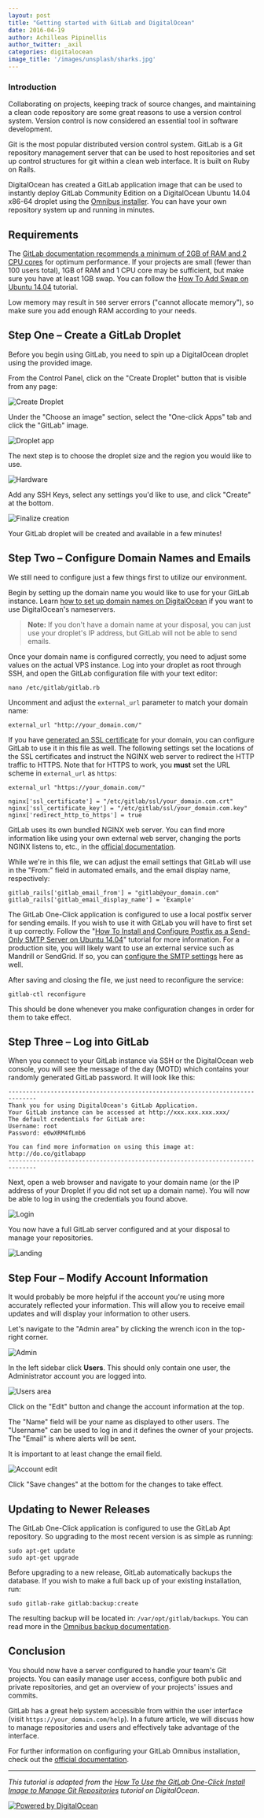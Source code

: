 ```yaml
---
layout: post
title: "Getting started with GitLab and DigitalOcean"
date: 2016-04-19
author: Achilleas Pipinellis
author_twitter: _axil
categories: digitalocean
image_title: '/images/unsplash/sharks.jpg'
---
```


### Introduction

Collaborating on projects, keeping track of source changes, and maintaining a clean code repository are some great reasons to use a version control system. Version control is now considered an essential tool in software development.

Git is the most popular distributed version control system. GitLab is a Git repository management server that can be used to host repositories and set up control structures for git within a clean web interface. It is built on Ruby on Rails.

DigitalOcean has created a GitLab application image that can be used to instantly deploy GitLab Community Edition on a DigitalOcean Ubuntu 14.04 x86-64 droplet using the [Omnibus installer](/2016/03/21/using-omnibus-gitlab-to-ship-gitlab/). You can have your own repository system up and running in minutes.

<!-- more -->

## Requirements

The [GitLab documentation recommends a minimum of 2GB of RAM and 2 CPU cores](http://doc.gitlab.com/ce/install/requirements.html#hardware-requirements) for optimum performance. If your projects are small (fewer than 100 users total), 1GB of RAM and 1 CPU core may be sufficient, but make sure you have at least 1GB swap. You can follow the [How To Add Swap on Ubuntu 14.04](https://www.digitalocean.com/community/tutorials/how-to-add-swap-on-ubuntu-14-04) tutorial.

Low memory may result in `500` server errors ("cannot allocate memory"), so make sure you add enough RAM according to your needs.

## Step One – Create a GitLab Droplet

Before you begin using GitLab, you need to spin up a DigitalOcean droplet using the provided image.

From the Control Panel, click on the "Create Droplet" button that is visible from any page:

![Create Droplet](/images/blogimages/getting-started-with-gitlab-and-digitalocean/create-droplet.png)

Under the "Choose an image" section, select the "One-click Apps" tab and click the "GitLab" image.

![Droplet app](/images/blogimages/getting-started-with-gitlab-and-digitalocean/select_gitlab_app.png)

The next step is to choose the droplet size and the region you would like to use.

![Hardware](/images/blogimages/getting-started-with-gitlab-and-digitalocean/hardware.png)

Add any SSH Keys, select any settings you'd like to use, and click "Create" at the bottom.

![Finalize creation](/images/blogimages/getting-started-with-gitlab-and-digitalocean/finalize.png)

Your GitLab droplet will be created and available in a few minutes!

## Step Two – Configure Domain Names and Emails

We still need to configure just a few things first to utilize our environment.

Begin by setting up the domain name you would like to use for your GitLab instance. Learn [how to set up domain names on DigitalOcean](https://www.digitalocean.com/community/articles/how-to-set-up-a-host-name-with-digitalocean) if you want to use DigitalOcean's nameservers.

>**Note:**
If you don't have a domain name at your disposal, you can just use your droplet's IP address, but GitLab will not be able to send emails.

Once your domain name is configured correctly, you need to adjust some values on the actual VPS instance. Log into your droplet as root through SSH, and open the GitLab configuration file with your text editor:

```
nano /etc/gitlab/gitlab.rb
```

Uncomment and adjust the `external_url` parameter to match your domain name:

```
external_url "http://your_domain.com/"
```

If you have [generated an SSL certificate](https://www.digitalocean.com/community/tutorials/how-to-install-an-ssl-certificate-from-a-commercial-certificate-authority) for your domain, you can configure GitLab to use it in this file as well. The following settings set the locations of the SSL certificates and instruct the NGINX web server to redirect the HTTP traffic to HTTPS. Note that for HTTPS to work, you **must** set the URL scheme in `external_url` as `https`:

```
external_url "https://your_domain.com/"

nginx['ssl_certificate'] = "/etc/gitlab/ssl/your_domain.com.crt"
nginx['ssl_certificate_key'] = "/etc/gitlab/ssl/your_domain.com.key"
nginx['redirect_http_to_https'] = true
```

GitLab uses its own bundled NGINX web server. You can find more information like using your own external web server, changing the ports NGINX listens to, etc., in the [official documentation](http://doc.gitlab.com/omnibus/settings/nginx.html).

While we're in this file, we can adjust the email settings that GitLab will use in the "From:" field in automated emails, and the email display name, respectively:

```
gitlab_rails['gitlab_email_from'] = "gitlab@your_domain.com"
gitlab_rails['gitlab_email_display_name'] = 'Example'
```

The GitLab One-Click application is configured to use a local postfix server for sending emails. If you wish to use it with GitLab you will have to first set it up correctly. Follow the "[How To Install and Configure Postfix as a Send-Only SMTP Server on Ubuntu 14.04](https://www.digitalocean.com/community/tutorials/how-to-install-and-configure-postfix-as-a-send-only-smtp-server-on-ubuntu-14-04)" tutorial for more information. For a production site, you will likely want to use an external service such as Mandrill or SendGrid. If so, you can [configure the SMTP settings](http://doc.gitlab.com/omnibus/settings/smtp.html) here as well.

After saving and closing the file, we just need to reconfigure the service:

```
gitlab-ctl reconfigure
```

This should be done whenever you make configuration changes in order for them to take effect.

## Step Three – Log into GitLab

When you connect to your GitLab instance via SSH or the DigitalOcean web console, you will see the message of the day (MOTD) which contains your randomly generated GitLab password. It will look like this:

```
------------------------------------------------------------------------------
Thank you for using DigitalOcean's GitLab Application.
Your GitLab instance can be accessed at http://xxx.xxx.xxx.xxx/
The default credentials for GitLab are:
Username: root
Password: e0wXRM4fLmb6

You can find more information on using this image at: http://do.co/gitlabapp
------------------------------------------------------------------------------
```

Next, open a web browser and navigate to your domain name (or the IP address of your Droplet if you did not set up a domain name). You will now be able to log in using the credentials you found above.

![Login](/images/blogimages/getting-started-with-gitlab-and-digitalocean/login.png)

You now have a full GitLab server configured and at your disposal to manage your repositories.

![Landing](/images/blogimages/getting-started-with-gitlab-and-digitalocean/landing.png)

## Step Four – Modify Account Information

It would probably be more helpful if the account you're using more accurately reflected your information. This will allow you to receive email updates and will display your information to other users.

Let's navigate to the "Admin area" by clicking the wrench icon in the top-right corner.

![Admin](/images/blogimages/getting-started-with-gitlab-and-digitalocean/admin_button.png)

In the left sidebar click **Users**. This should only contain one user, the Administrator account you are logged into.

![Users area](/images/blogimages/getting-started-with-gitlab-and-digitalocean/admin_users.png)

Click on the "Edit" button and change the account information at the top.

The "Name" field will be your name as displayed to other users. The "Username" can be used to log in and it defines the owner of your projects. The "Email" is where alerts will be sent.

It is important to at least change the email field.

![Account edit](/images/blogimages/getting-started-with-gitlab-and-digitalocean/account.png)

Click "Save changes" at the bottom for the changes to take effect.

## Updating to Newer Releases

The GitLab One-Click application is configured to use the GitLab Apt repository. So upgrading to the most recent version is as simple as running:

```
sudo apt-get update
sudo apt-get upgrade
```

Before upgrading to a new release, GitLab automatically backups the database.
If you wish to make a full back up of your existing installation, run:

```
sudo gitlab-rake gitlab:backup:create
```

The resulting backup will be located in: `/var/opt/gitlab/backups`. You can read more in the [Omnibus backup documentation](http://doc.gitlab.com/omnibus/settings/backups.html).

## Conclusion

You should now have a server configured to handle your team's Git projects. You can easily manage user access, configure both public and private repositories, and get an overview of your projects' issues and commits.

GitLab has a great help system accessible from within the user interface (visit `https://your_domain.com/help`). In a future article, we will discuss how to manage repositories and users and effectively take advantage of the interface.

For further information on configuring your GitLab Omnibus installation, check out the [official documentation](http://doc.gitlab.com/omnibus).

---

_This tutorial is adapted from the [How To Use the GitLab One-Click Install Image to Manage Git Repositories](https://www.digitalocean.com/community/tutorials/how-to-use-the-gitlab-one-click-install-image-to-manage-git-repositories) tutorial on DigitalOcean._

[![Powered by DigitalOcean](/images/blogimages/powered-by-do-badge-gray.svg)](https://www.digitalocean.com/features/one-click-apps/gitlab/)
